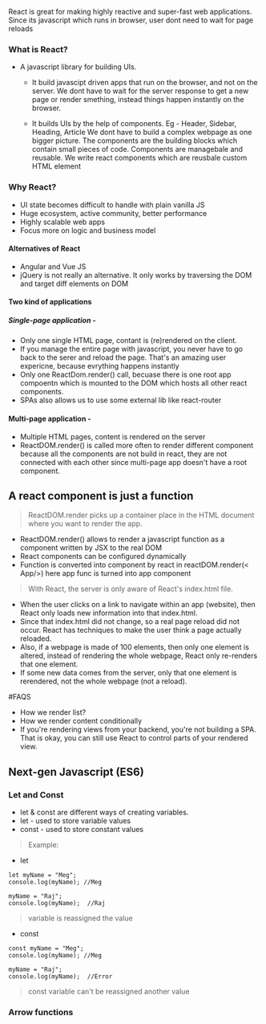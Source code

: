 React is great for making highly reactive and super-fast web applications. Since its javascript which runs in browser, user dont need to wait for page reloads


### What is React?
- A javascript library for building UIs.
    - It build javascipt driven apps that run on the browser, and not on the server. We dont have to wait for the server response to get a new page or render smething, instead things happen instantly on the browser.

    - It builds UIs by the help of components.
    Eg - Header, Sidebar, Heading, Article
    We dont have to build a complex webpage as one bigger picture. The components are the building blocks which contain small pieces of code. Components are managebale and reusable. We write react components which are reusbale custom HTML element

### Why React?
- UI state becomes difficult to handle with plain vanilla JS
- Huge ecosystem, active community, better performance
- Highly scalable web apps
- Focus more on logic and business model

#### Alternatives of React 
- Angular and Vue JS
- jQuery is not really an alternative. It only works by traversing the DOM and target diff elements on DOM


#### Two kind of applications
##### Single-page application - 
- Only one single HTML page, contant is (re)rendered on the client. 
- If you manage the entire page with javascript, you never have to go back to the serer and reload the page. That's an amazing user expericne, because evrything happens instantly
- Only one ReactDom.render() call, becuase there is one root app compoentn which is mounted to the DOM which hosts all other react components.
- SPAs also allows us to use some external lib like react-router

#### Multi-page application - 
- Multiple HTML pages, content is rendered on the server
- ReactDOM.render() is called more often to render different component because all the components are not build in react, they are not connected with each other
since multi-page app doesn't have a root component.


## A react component is just a function

> ReactDOM.render picks up a container place in the HTML document where you want to render the app.

- ReactDOM.render() allows to render a javascript function as a component written by JSX to the real DOM
- React components can be configured dynamically
- Function is converted into component by react in reactDOM.render(< App/>) here app func is turned into app component

> With React, the server is only aware of React's index.html file. 
- When the user clicks on a link to navigate within an app (website), then React only loads new information into that index.html. 
- Since that index.html did not change, so a real page reload did not occur. React has techniques to make the user think a page actually reloaded. 
- Also,  if a webpage is made of 100 elements, then only one element is altered, instead of rendering the whole webpage,  React only re-renders that one element. 
- If some new data comes from the server,  only that one element is rerendered, not the whole webpage (not a reload).   


#FAQS
- How we render list?
- How we render content conditionally
- If you're rendering views from your backend, you're not building a SPA. That is okay, you can still use React to control parts of your rendered view.


## Next-gen Javascript (ES6)

### Let and Const
- let & const are different ways of creating variables.
- let - used to store variable values
- const - used to store constant values

> Example:

- let 
```
let myName = "Meg";
console.log(myName); //Meg

myName = "Raj";
console.log(myName);  //Raj
```

> variable is reassigned the value

- const 
```
const myName = "Meg";
console.log(myName); //Meg

myName = "Raj";
console.log(myName);  //Error
```
> const variable can't be reassigned another value


### Arrow functions
